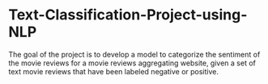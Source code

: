 # Text-Classification-Project-using-NLP

The goal of the project is to develop a model to categorize the sentiment of the movie reviews for a movie reviews aggregating website, given a set of text movie reviews that have been labeled negative or positive.
